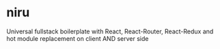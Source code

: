 # niru
Universal fullstack boilerplate with React, React-Router, React-Redux and hot module replacement on client AND server side
